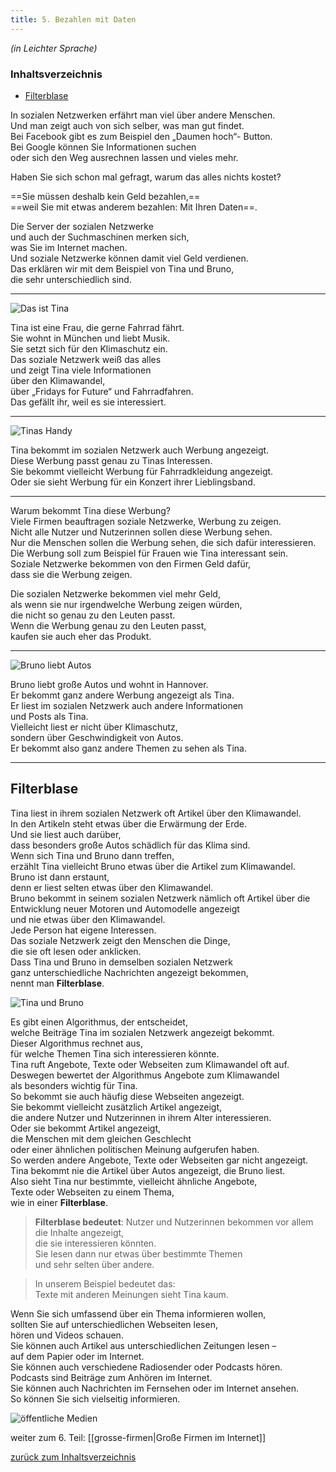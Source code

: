 ```yaml
---
title: 5. Bezahlen mit Daten
---
```


_(in Leichter Sprache)_  

<div class="toc">
  <h3 id="inhalt">Inhaltsverzeichnis</h3>
  <ul>
    <li><a href="#ueberschrift-1" class="toc-link">Filterblase</a></li>
    
  </ul>
</div>

<script>
document.addEventListener('click', function(e) {
  if (e.target.classList.contains('toc-link')) {
    e.preventDefault(); // Verhindert Standard-Link-Verhalten
    const targetId = e.target.getAttribute('href').substring(1);
    const targetElement = document.getElementById(targetId);
    if (targetElement) {
      targetElement.scrollIntoView({ behavior: 'smooth' });
    }
  }
});
</script>

In sozialen Netzwerken erfährt man viel über andere Menschen.  
Und man zeigt auch von sich selber, was man gut findet.  
Bei Facebook gibt es zum Beispiel den „Daumen hoch“- Button.  
Bei Google können Sie Informationen suchen  
oder sich den Weg ausrechnen lassen und vieles mehr.  

Haben Sie sich schon mal gefragt, warum das alles nichts kostet?  

==Sie müssen deshalb kein Geld bezahlen,==  
==weil Sie mit etwas anderem bezahlen: Mit Ihren Daten==.  

Die Server der sozialen Netzwerke  
und auch der Suchmaschinen merken sich,  
was Sie im Internet machen.  
Und soziale Netzwerke können damit viel Geld verdienen.  
Das erklären wir mit dem Beispiel von Tina und Bruno,  
die sehr unterschiedlich sind.  

---

![Das ist Tina](/assets/bezahlen-daten1.png)

Tina ist eine Frau, die gerne Fahrrad fährt.  
Sie wohnt in München und liebt Musik.  
Sie setzt sich für den Klimaschutz ein.  
Das soziale Netzwerk weiß das alles  
und zeigt Tina viele Informationen  
über den Klimawandel,  
über „Fridays for Future“ und Fahrradfahren.  
Das gefällt ihr, weil es sie interessiert.  

---

![Tinas Handy](/assets/bezahlen-daten2.png)

Tina bekommt im sozialen Netzwerk auch Werbung angezeigt.  
Diese Werbung passt genau zu Tinas Interessen.  
Sie bekommt vielleicht Werbung für Fahrradkleidung angezeigt.  
Oder sie sieht Werbung für ein Konzert ihrer Lieblingsband.  

---

Warum bekommt Tina diese Werbung?  
Viele Firmen beauftragen soziale Netzwerke, Werbung zu zeigen.  
Nicht alle Nutzer und Nutzerinnen sollen diese Werbung sehen.  
Nur die Menschen sollen die Werbung sehen, die sich dafür interessieren.  
Die Werbung soll zum Beispiel für Frauen wie Tina interessant sein.  
Soziale Netzwerke bekommen von den Firmen Geld dafür,  
dass sie die Werbung zeigen.  

Die sozialen Netzwerke bekommen viel mehr Geld,  
als wenn sie nur irgendwelche Werbung zeigen würden,  
die nicht so genau zu den Leuten passt.  
Wenn die Werbung genau zu den Leuten passt,  
kaufen sie auch eher das Produkt.  

---

![Bruno liebt Autos](/assets/bezahlen-daten3.png)

Bruno liebt große Autos und wohnt in Hannover.  
Er bekommt ganz andere Werbung angezeigt als Tina.  
Er liest im sozialen Netzwerk auch andere Informationen  
und Posts als Tina.  
Vielleicht liest er nicht über Klimaschutz,  
sondern über Geschwindigkeit von Autos.  
Er bekommt also ganz andere Themen zu sehen als Tina.  

---

<h2 id="ueberschrift-1">Filterblase</h2>  

Tina liest in ihrem sozialen Netzwerk oft Artikel über den Klimawandel.  
In den Artikeln steht etwas über die Erwärmung der Erde.  
Und sie liest auch darüber,  
dass besonders große Autos schädlich für das Klima sind.  
Wenn sich Tina und Bruno dann treffen,  
erzählt Tina vielleicht Bruno etwas über die Artikel zum Klimawandel.  
Bruno ist dann erstaunt,  
denn er liest selten etwas über den Klimawandel.  
Bruno bekommt in seinem sozialen Netzwerk nämlich oft Artikel über die  
Entwicklung neuer Motoren und Automodelle angezeigt  
und nie etwas über den Klimawandel.  
Jede Person hat eigene Interessen.  
Das soziale Netzwerk zeigt den Menschen die Dinge,  
die sie oft lesen oder anklicken.  
Dass Tina und Bruno in demselben sozialen Netzwerk  
ganz unterschiedliche Nachrichten angezeigt bekommen,  
nennt man **Filterblase**.  

![Tina und Bruno](/assets/bezahlen-daten4.png)

Es gibt einen Algorithmus, der entscheidet,  
welche Beiträge Tina im sozialen Netzwerk angezeigt bekommt.  
Dieser Algorithmus rechnet aus,  
für welche Themen Tina sich interessieren könnte.  
Tina ruft Angebote, Texte oder Webseiten zum Klimawandel oft auf.  
Deswegen bewertet der Algorithmus Angebote zum Klimawandel  
als besonders wichtig für Tina.  
So bekommt sie auch häufig diese Webseiten angezeigt.  
Sie bekommt vielleicht zusätzlich Artikel angezeigt,  
die andere Nutzer und Nutzerinnen in ihrem Alter interessieren.  
Oder sie bekommt Artikel angezeigt,  
die Menschen mit dem gleichen Geschlecht  
oder einer ähnlichen politischen Meinung aufgerufen haben.  
So werden andere Angebote, Texte oder Webseiten gar nicht angezeigt.  
Tina bekommt nie die Artikel über Autos angezeigt, die Bruno liest.  
Also sieht Tina nur bestimmte, vielleicht ähnliche Angebote,  
Texte oder Webseiten zu einem Thema,  
wie in einer **Filterblase**.  

> **Filterblase bedeutet**:
Nutzer und Nutzerinnen bekommen vor allem die Inhalte angezeigt,  
die sie interessieren könnten.  
Sie lesen dann nur etwas über bestimmte Themen  
und sehr selten über andere.  

>In unserem Beispiel bedeutet das:  
Texte mit anderen Meinungen sieht Tina kaum.  

Wenn Sie sich umfassend über ein Thema informieren wollen,  
sollten Sie auf unterschiedlichen Webseiten lesen,  
hören und Videos schauen.  
Sie können auch Artikel aus unterschiedlichen Zeitungen lesen –  
auf dem Papier oder im Internet.  
Sie können auch verschiedene Radiosender oder Podcasts hören.  
Podcasts sind Beiträge zum Anhören im Internet.  
Sie können auch Nachrichten im Fernsehen oder im Internet ansehen.  
So können Sie sich vielseitig informieren.  

![öffentliche Medien](/assets/bezahlen-daten5.png)

weiter zum 6. Teil: [[grosse-firmen|Große Firmen im Internet]]


<a href="#inhalt" class="toc-link">zurück zum Inhaltsverzeichnis</a>
